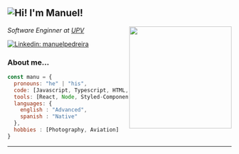 <h2><img src="https://readme-typing-svg.herokuapp.com?font=Fira+Code&pause=2000&color=78BEFC&random=false&width=435&height=30&lines=Hello+World+!;I'm+Manuel+!;Hola+Mundo+!;Soy+Manuel+!" alt="Hi! I'm Manuel!" /></h2>
<img align='right' src="" width="230">
<p><em>Software Enginner at <a href="http://www.upv.es">UPV</a> 
</em></p>

[![Linkedin: manuelpedreira](https://img.shields.io/badge/-manuelpedreira-blue?style=flat-square&logo=Linkedin&logoColor=white&link=https://www.linkedin.com/in/manuelpedreira/)](https://www.linkedin.com/in/manuelpedreira/)


### About me...  

```javascript
const manu = {
  pronouns: "he" | "his",
  code: [Javascript, Typescript, HTML, CSS, SQL, MongoDB, Java],
  tools: [React, Node, Styled-Components, Express],
  languages: {
    english : "Advanced",
    spanish : "Native"
  },
  hobbies : [Photography, Aviation]
}
```



---

